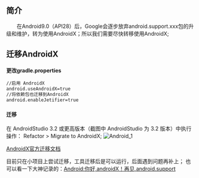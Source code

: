 ## 简介

&emsp;&emsp;在Android9.0（API28）后，Google会逐步放弃android.support.xxx包的升级和维护，转为使用AndroidX；所以我们需要尽快转移使用AndroidX;

## 迁移AndroidX

#### 更改gradle.properties

```xml
//启用 AndroidX
android.useAndroidX=true
//将依赖包也迁移到AndroidX
android.enableJetifier=true
```

#### 迁移
在 AndroidStudio 3.2 或更高版本（截图中 AndroidStudio 为 3.2 版本）中执行操作： Refactor > Migrate to AndroidX;
![Android_1](https://github.com/zhiyufen/BlackBeanStudio/blob/master/%E5%AD%A6%E4%B9%A0%E7%AC%94%E8%AE%B0/AndoridX_1.png)

[AndroidX官方迁移文档](https://links.jianshu.com/go?to=https%3A%2F%2Fdeveloper.android.com%2Ftopic%2Flibraries%2Fsupport-library%2Frefactor%23migrate)

目前只在小项目上尝试迁移，工具迁移后是可以运行，后面遇到问题再补上；
也可以看一下大神记录的：[Android:你好,androidX！再见,android.support](https://www.jianshu.com/p/41de8689615d)
